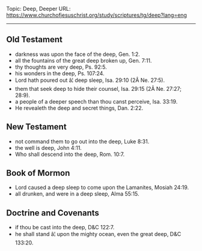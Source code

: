 Topic: Deep, Deeper
URL: https://www.churchofjesuschrist.org/study/scriptures/tg/deep?lang=eng

---

## Old Testament

- darkness was upon the face of the deep, Gen. 1:2.
- all the fountains of the great deep broken up, Gen. 7:11.
- thy thoughts are very deep, Ps. 92:5.
- his wonders in the deep, Ps. 107:24.
- Lord hath poured out â¦ deep sleep, Isa. 29:10 (2Â Ne. 27:5).
- them that seek deep to hide their counsel, Isa. 29:15 (2Â Ne. 27:27; 28:9).
- a people of a deeper speech than thou canst perceive, Isa. 33:19.
- He revealeth the deep and secret things, Dan. 2:22.

## New Testament

- not command them to go out into the deep, Luke 8:31.
- the well is deep, John 4:11.
- Who shall descend into the deep, Rom. 10:7.

## Book of Mormon

- Lord caused a deep sleep to come upon the Lamanites, Mosiah 24:19.
- all drunken, and were in a deep sleep, Alma 55:15.

## Doctrine and Covenants

- if thou be cast into the deep, D&C 122:7.
- he shall stand â¦ upon the mighty ocean, even the great deep, D&C 133:20.

